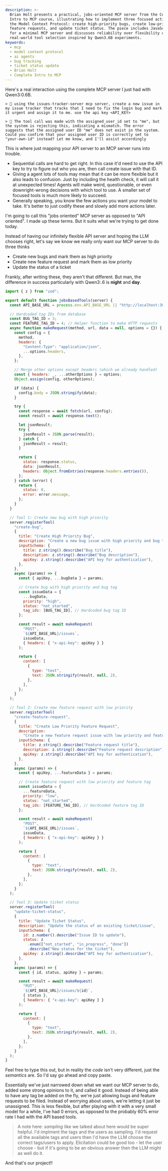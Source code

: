 ```yaml
---
description: >-
  Brian Holt presents a practical, jobs-oriented MCP server from the Complete
  Intro to MCP course, illustrating how to implement three focused actions with
  the Model Context Protocol: create high-priority bugs, create low-priority
  feature requests, and update ticket status. The piece includes JavaScript code
  for a minimal MCP server and discusses reliability over flexibility using
  real-world tool selection inspired by Qwen3.6B experiments.
keywords:
  - mcp
  - model context protocol
  - ai agents
  - bug tracking
  - ticket status update
  - Brian Holt
  - Complete Intro to MCP
---
```


Here's a real interaction using the complete MCP server I just had with Qwen3:0.6B.

```
> 👤 using the issues-tracker-server mcp server, create a new issue in my issue tracker that tracks that I need to fix the login bug and mark it urgent and assign it to me. use the api key <API_KEY>

> 🤖 The tool call was made with the assigned_user_id set to "me", but the system is rejecting this, indicating a mismatch. The error suggests that the assigned user ID "me" does not exist in the system. Could you confirm that your assigned user ID is correctly set to "your-own-id" instead? Let me know, and I'll assist accordingly
```

This is where just mapping your API server to an MCP server runs into trouble.

- Sequential calls are hard to get right. In this case it'd need to use the API key to try to figure out who you are, then call create issue with that ID.
- Giving a agent lots of tools may mean that it can be more flexible but it also leads to confusion. Just by including the health check, it will call it at unexpected times! Agents will make weird, questionable, or even downright-wrong decisions with which tool to use. A smaller set of focused tools is much more likely to succeed.
- Generally speaking, you know the few actions you want your model to take. It's better to just codify these and slowly add more actions later.

I'm going to call this "jobs oriented" MCP server as opposed to "API oriented". I made up these terms. But it suits what we're trying to get done today.

Instead of having our infinitely flexible API server and hoping the LLM chooses right, let's say we know we really only want our MCP server to do three thinks

- Create new bugs and mark them as high priority
- Create new feature request and mark them as low priority
- Update the status of a ticket

Frankly, after writing these, they aren't that different. But man, the difference in success particularly with Qwen3:.6 is **night** and **day**.

```javascript
import { z } from "zod";

export default function jobsBasedTools(server) {
  const API_BASE_URL = process.env.API_BASE_URL || "http://localhost:3000/api";

  // Hardcoded tag IDs from database
  const BUG_TAG_ID = 3;
  const FEATURE_TAG_ID = 4; // Helper function to make HTTP requests
  async function makeRequest(method, url, data = null, options = {}) {
    const config = {
      method,
      headers: {
        "Content-Type": "application/json",
        ...options.headers,
      },
    };

    // Merge other options except headers (which we already handled)
    const { headers: _, ...otherOptions } = options;
    Object.assign(config, otherOptions);

    if (data) {
      config.body = JSON.stringify(data);
    }

    try {
      const response = await fetch(url, config);
      const result = await response.text();

      let jsonResult;
      try {
        jsonResult = JSON.parse(result);
      } catch {
        jsonResult = result;
      }

      return {
        status: response.status,
        data: jsonResult,
        headers: Object.fromEntries(response.headers.entries()),
      };
    } catch (error) {
      return {
        status: 0,
        error: error.message,
      };
    }
  }

  // Tool 1: Create new bug with high priority
  server.registerTool(
    "create-bug",
    {
      title: "Create High Priority Bug",
      description: "Create a new bug issue with high priority and bug tag",
      inputSchema: {
        title: z.string().describe("Bug title"),
        description: z.string().describe("Bug description"),
        apiKey: z.string().describe("API key for authentication"),
      },
    },
    async (params) => {
      const { apiKey, ...bugData } = params;

      // Create bug with high priority and bug tag
      const issueData = {
        ...bugData,
        priority: "high",
        status: "not_started",
        tag_ids: [BUG_TAG_ID], // Hardcoded bug tag ID
      };

      const result = await makeRequest(
        "POST",
        `${API_BASE_URL}/issues`,
        issueData,
        { headers: { "x-api-key": apiKey } }
      );

      return {
        content: [
          {
            type: "text",
            text: JSON.stringify(result, null, 2),
          },
        ],
      };
    }
  );

  // Tool 2: Create new feature request with low priority
  server.registerTool(
    "create-feature-request",
    {
      title: "Create Low Priority Feature Request",
      description:
        "Create a new feature request issue with low priority and feature tag",
      inputSchema: {
        title: z.string().describe("Feature request title"),
        description: z.string().describe("Feature request description"),
        apiKey: z.string().describe("API key for authentication"),
      },
    },
    async (params) => {
      const { apiKey, ...featureData } = params;

      // Create feature request with low priority and feature tag
      const issueData = {
        ...featureData,
        priority: "low",
        status: "not_started",
        tag_ids: [FEATURE_TAG_ID], // Hardcoded feature tag ID
      };

      const result = await makeRequest(
        "POST",
        `${API_BASE_URL}/issues`,
        issueData,
        { headers: { "x-api-key": apiKey } }
      );

      return {
        content: [
          {
            type: "text",
            text: JSON.stringify(result, null, 2),
          },
        ],
      };
    }
  );

  // Tool 3: Update ticket status
  server.registerTool(
    "update-ticket-status",
    {
      title: "Update Ticket Status",
      description: "Update the status of an existing ticket/issue",
      inputSchema: {
        id: z.number().describe("Issue ID to update"),
        status: z
          .enum(["not_started", "in_progress", "done"])
          .describe("New status for the ticket"),
        apiKey: z.string().describe("API key for authentication"),
      },
    },
    async (params) => {
      const { id, status, apiKey } = params;

      const result = await makeRequest(
        "PUT",
        `${API_BASE_URL}/issues/${id}`,
        { status },
        { headers: { "x-api-key": apiKey } }
      );

      return {
        content: [
          {
            type: "text",
            text: JSON.stringify(result, null, 2),
          },
        ],
      };
    }
  );
}
```

Feel free to type this out, but in reality the _code_ isn't very different, just the _semantics_ are. So I'd say go ahead and copy paste.

Essentially we've just narrowed down what we want our MCP server to do, added some strong opinions to it, and called it good. Instead of being able to have any tag be added on the fly, we're just allowing bugs and feature requests to be filed. Instead of worrying about users, we're letting it just be unassigned. This is less flexible, but after playing with it with a very small model for a while, I've had 0 errors, as opposed to the probably 60% error rate I had with the API based tools.

> A note here: _sampling_ like we talked about here would be super helpful. I'd implment the tags and the users as sampling. I'd request all the available tags and users then I'd have the LLM choose the correct tags/users to apply. Elicitation could be good too - let the user choose - but if it's going to be an obvious answer then the LLM might as well do it.

And that's our project!!
